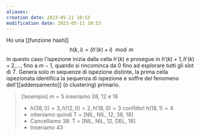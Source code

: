 ```yaml
---
aliases: 
creation date: 2023-05-11 10:53
modification date: 2023-05-11 10:53
---
```


Ho una [[funzione hash]] 
$$ h(k,i) = (h'(k) + i) \mod m $$
In questo caso l'ispezione inizia dalla cella $h'(k)$ e prosegue in $h'(k) + 1,h'(k) + 2$,..., fino a $m-1$, quando si rincominca da 0 fino ad esplorare tutti gli slot di $T$.
Genera solo $m$ sequenze di ispezione distinte, la prima cella ispezionata identifica la sequenza di ispezione e soffre del fenomeno dell'[[addensamento]] (o clustering) primario.

>[!esempio]
>$m = 5$ inseriamo 38, 12 e 18
> - $h(38,0) = 3, h(12,0) = 2, h(18,0)=3$ conflitto! $h(18,1)=4$
> - otteniamo quindi T = \[NIL, NIL, 12, 38, 18\]
> - Cancelliamo 38: T = \[NIL, NIL, 12, DEL, 18\]
> - Inseriamo 43